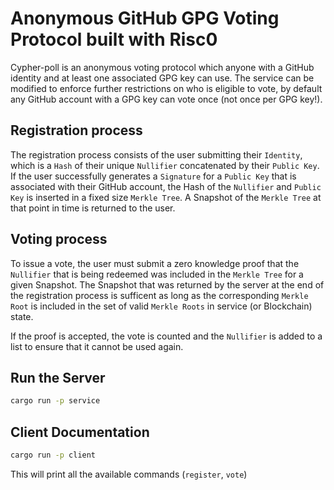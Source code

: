 # Anonymous GitHub GPG Voting Protocol built with Risc0
Cypher-poll is an anonymous voting protocol which anyone with a GitHub identity and at least one associated GPG key can use.
The service can be modified to enforce further restrictions on who is eligible to vote, by default any GitHub account with a GPG key can vote once (not once per GPG key!).

## Registration process
The registration process consists of the user submitting their `Identity`, which is a `Hash` of their unique `Nullifier` concatenated by their `Public Key`.
If the user successfully generates a `Signature` for a `Public Key` that is associated with their GitHub account, the Hash of the `Nullifier` and `Public Key` is inserted in a fixed size `Merkle Tree`. A Snapshot of the `Merkle Tree` at that point in time is returned to the user.

## Voting process
To issue a vote, the user must submit a zero knowledge proof that the `Nullifier` that is being redeemed was included in the `Merkle Tree` for a given Snapshot. The Snapshot that was returned by the server at the end of the registration process is sufficent as long as the corresponding `Merkle Root` is included in the set of valid `Merkle Roots` in service (or Blockchain) state.

If the proof is accepted, the vote is counted and the `Nullifier` is added to a list to ensure that it cannot be used again.

## Run the Server
```bash
cargo run -p service
```
## Client Documentation
```bash
cargo run -p client
```
This will print all the available commands (`register`, `vote`)